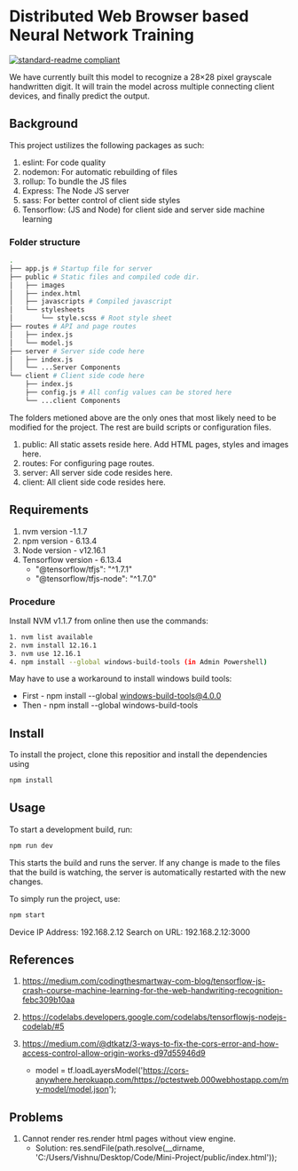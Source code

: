 # Distributed Web Browser based Neural Network Training

[![standard-readme compliant](https://img.shields.io/badge/readme%20style-standard-brightgreen.svg?style=flat-square)](https://github.com/RichardLitt/standard-readme)

We have currently built this model to recognize a 28×28 pixel grayscale handwritten digit. It will train the model across multiple connecting client devices, and finally predict the output.

## Background

This project ustilizes the following packages as such:

1. eslint: For code quality
2. nodemon: For automatic rebuilding of files
3. rollup: To bundle the JS files
4. Express: The Node JS server
5. sass: For better control of client side styles
6. Tensorflow: (JS and Node) for client side and server side machine learning

### Folder structure

```sh
.
├── app.js # Startup file for server
├── public # Static files and compiled code dir.
│   ├── images
│   ├── index.html
│   ├── javascripts # Compiled javascript
│   └── stylesheets
│       └── style.scss # Root style sheet
├── routes # API and page routes
│   ├── index.js
│   └── model.js
├── server # Server side code here
│   ├── index.js
│   └── ...Server Components
└── client # Client side code here
    ├── index.js
    ├── config.js # All config values can be stored here
    └── ...client Components
```

The folders metioned above are the only ones that most likely need to be modified for the project. The rest are build scripts or configuration files.

1. public: All static assets reside here. Add HTML pages, styles and images here.
2. routes: For configuring page routes.
3. server: All server side code resides here.
4. client: All client side code resides here.

## Requirements

1. nvm version -1.1.7
2. npm version - 6.13.4
3. Node version - v12.16.1
4. Tensorflow version - 6.13.4
    - "@tensorflow/tfjs": "^1.7.1"
    - "@tensorflow/tfjs-node": "^1.7.0"

### Procedure 

Install NVM v1.1.7 from online then use the commands:
```sh
1. nvm list available
2. nvm install 12.16.1
3. nvm use 12.16.1
4. npm install --global windows-build-tools (in Admin Powershell) 
```
May have to use a workaround to install windows build tools:
* First - npm install --global windows-build-tools@4.0.0
* Then - npm install --global windows-build-tools

## Install

To  install the project, clone this repositior and install the dependencies using

```sh
npm install
```

## Usage

To start a development build, run:
```sh
npm run dev
```

This starts the build and runs the server. If any change is made to the files that the build is watching, the server is automatically restarted with the new changes.

To simply run the project, use:

```sh
npm start
```

Device IP Address: 192.168.2.12
Search on URL: 192.168.2.12:3000

## References

1. https://medium.com/codingthesmartway-com-blog/tensorflow-js-crash-course-machine-learning-for-the-web-handwriting-recognition-febc309b10aa

2. https://codelabs.developers.google.com/codelabs/tensorflowjs-nodejs-codelab/#5

3. https://medium.com/@dtkatz/3-ways-to-fix-the-cors-error-and-how-access-control-allow-origin-works-d97d55946d9
   - model = tf.loadLayersModel('https://cors-anywhere.herokuapp.com/https://pctestweb.000webhostapp.com/my-model/model.json');

## Problems

1. Cannot render res.render html pages without view engine. 
   - Solution: res.sendFile(path.resolve(__dirname, 'C:/Users/Vishnu/Desktop/Code/Mini-Project/public/index.html'));